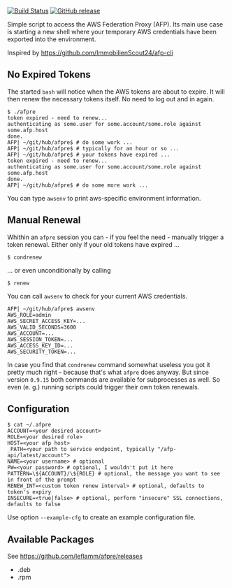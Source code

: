 [![Build Status](https://travis-ci.org/leflamm/afpre.svg?branch=master)](https://travis-ci.org/leflamm/afpre) [![GitHub release](https://img.shields.io/github/release/leflamm/afpre.svg)](https://github.com/leflamm/afpre/releases/latest)

Simple script to access the AWS Federation Proxy (AFP). Its main use case is starting a new shell where your temporary AWS credentials have been exported into the environment.

Inspired by https://github.com/ImmobilienScout24/afp-cli

## No Expired Tokens
The started `bash` will notice when the AWS tokens are about to expire. It will then renew the necessary tokens itself. No need to log out and in again.

```
$ ./afpre 
token expired - need to renew...
authenticating as some.user for some.account/some.role against some.afp.host
done.
AFP| ~/git/hub/afpre$ # do some work ...
AFP| ~/git/hub/afpre$ # typically for an hour or so ...
AFP| ~/git/hub/afpre$ # your tokens have expired ...
token expired - need to renew...
authenticating as some.user for some.account/some.role against some.afp.host
done.
AFP| ~/git/hub/afpre$ # do some more work ...
```
You can type `awsenv` to print aws-specific environment information.

## Manual Renewal

Whithin an `afpre` session you can - if you feel the need - manually trigger a token renewal. Either only if your old tokens have expired ...
```
$ condrenew
```
... or even unconditionally by calling
```
$ renew
```
You can call `awsenv` to check for your current AWS credentials.
```
AFP| ~/git/hub/afpre$ awsenv 
AWS_ROLE=admin
AWS_SECRET_ACCESS_KEY=...
AWS_VALID_SECONDS=3600
AWS_ACCOUNT=...
AWS_SESSION_TOKEN=...
AWS_ACCESS_KEY_ID=...
AWS_SECURITY_TOKEN=...
```

In case you find that `condrenew` command somewhat useless you got it pretty much right - because that's what `afpre` does anyway. But since version `0.9.15` both commands are available for subprocesses as well. So even (e. g.) running scripts could trigger their own token renewals.

## Configuration

```
$ cat ~/.afpre 
ACCOUNT=<your desired account>
ROLE=<your desired role>
HOST=<your afp host>
_PATH=<your path to service endpoint, typically "/afp-api/latest/account">
NAME=<your username> # optional
PW=<your password> # optional, I wouldn't put it here
PATTERN=\${ACCOUNT}/\${ROLE} # optional, the message you want to see in front of the prompt
RENEW_INT=<custom token renew interval> # optional, defaults to token's expiry
INSECURE=<true|false> # optional, perform "insecure" SSL connections, defaults to false
```

Use option `--example-cfg` to create an example configuration file.

## Available Packages

See https://github.com/leflamm/afpre/releases

- .deb
- .rpm
